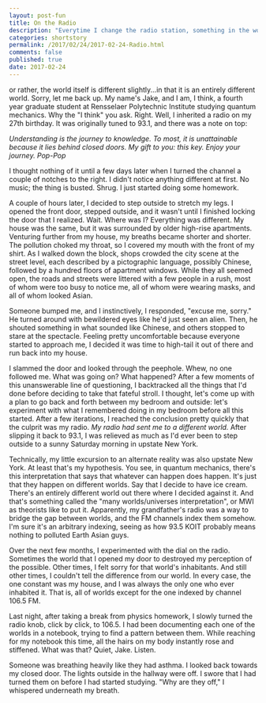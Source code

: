 ```yaml
---
layout: post-fun
title: On the Radio
description: "Everytime I change the radio station, something in the world changes..."
categories: shortstory
permalink: /2017/02/24/2017-02-24-Radio.html
comments: false
published: true
date: 2017-02-24
---
```


or rather, the world itself is different slightly...in that it is an entirely different world. Sorry, let me back up. My name's Jake, and I am, I think, a fourth year graduate student at Rensselaer Polytechnic Institute studying quantum mechanics. Why the "I think" you ask. Right. Well, I inherited a radio on my 27th birthday. It was originally tuned to 93.1, and there was a note on top:

*Understanding is the journey to knowledge. To most, it is unattainable because it lies behind closed doors. My gift to you: this key. Enjoy your journey. 
Pop-Pop*

I thought nothing of it until a few days later when I turned the channel a couple of notches to the right. I didn't notice anything different at first. No music; the thing is busted. Shrug. I just started doing some homework. 

A couple of hours later, I decided to step outside to stretch my legs. I opened the front door, stepped outside, and it wasn't until I finished locking the door that I realized. Wait. Where was I? Everything was different. My house was the same, but it was surrounded by older high-rise apartments. Venturing further from my house, my breaths became shorter and shorter. The pollution choked my throat, so I covered my mouth with the front of my shirt. As I walked down the block, shops crowded the city scene at the street level, each described by a pictographic language, possibly Chinese, followed by a hundred floors of apartment windows. While they all seemed open, the roads and streets were littered with a few people in a rush, most of whom were too busy to notice me, all of whom were wearing masks, and all of whom looked Asian.

Someone bumped me, and I instinctively, I responded, "excuse me, sorry." He turned around with bewildered eyes like he'd just seen an alien. Then, he shouted something in what sounded like Chinese, and others stopped to stare at the spectacle. Feeling pretty uncomfortable because everyone started to approach me, I decided it was time to high-tail it out of there and run back into my house.

I slammed the door and looked through the peephole. Whew, no one followed me. What was going on? What happened? After a few moments of this unanswerable line of questioning, I backtracked all the things that I'd done before deciding to take that fateful stroll. I thought, let's come up with a plan to go back and forth between my bedroom and outside: let's experiment with what I remembered doing in my bedroom before all this started. After a few iterations, I reached the conclusion pretty quickly that the culprit was my radio. *My radio had sent me to a different world.* After slipping it back to 93.1, I was relieved as much as I'd ever been to step outside to a sunny Saturday morning in upstate New York.

Technically, my little excursion to an alternate reality was also upstate New York. At least that's my hypothesis. You see, in quantum mechanics, there's this interpretation that says that whatever can happen does happen. It's just that they happen on different worlds. Say that I decide to have ice cream. There's an entirely different world out there where I decided against it. And that's something called the "many worlds/universes interpretation", or MWI as theorists like to put it. Apparently, my grandfather's radio was a way to bridge the gap between worlds, and the FM channels index them somehow. I'm sure it's an arbitrary indexing, seeing as how 93.5 KOIT probably means nothing to polluted Earth Asian guys.

Over the next few months, I experimented with the dial on the radio. Sometimes the world that I opened my door to destroyed my perception of the possible. Other times, I felt sorry for that world's inhabitants. And still other times, I couldn't tell the difference from our world. In every case, the one constant was my house, and I was always the only one who ever inhabited it. That is, all of worlds except for the one indexed by channel 106.5 FM.

Last night, after taking a break from physics homework, I slowly turned the radio knob, click by click, to 106.5. I had been documenting each one of the worlds in a notebook, trying to find a pattern between them. While reaching for my notebook this time, all the hairs on my body instantly rose and stiffened. What was that? Quiet, Jake. Listen.

Someone was breathing heavily like they had asthma. I looked back towards my closed door. The lights outside in the hallway were off. I swore that I had turned them on before I had started studying. "Why are they off," I whispered underneath my breath.




